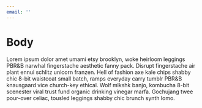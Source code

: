 ```yaml
---
email: ''
---
```

# Body

Lorem ipsum dolor amet umami etsy brooklyn, woke heirloom leggings PBR&B narwhal fingerstache aesthetic fanny pack. Disrupt fingerstache air plant ennui schlitz unicorn franzen. Hell of fashion axe kale chips shabby chic 8-bit waistcoat small batch, ramps everyday carry tumblr PBR&B knausgaard vice church-key ethical. Wolf mlkshk banjo, kombucha 8-bit scenester viral trust fund organic drinking vinegar marfa. Gochujang twee pour-over celiac, tousled leggings shabby chic brunch synth lomo.
